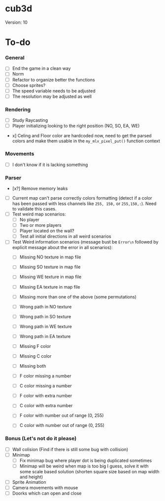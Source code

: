 # cub3d
Version: 10

# To-do
### General
- [ ] End the game in a clean way
- [ ] Norm
- [ ] Refactor to organize better the functions
- [ ] Choose sprites?
- [ ] The speed variable needs to be adjusted
- [ ] The resolution may be adjusted as well

### Rendering
- [ ] Study Raycasting
- [ ] Player initializing looking to the right position (NO, SO, EA, WE)
- x] Celing and Floor color are hardcoded now, need to get the parsed colors and make them usable in the `my_mlx_pixel_put()` function context

### Movements
- [ ] I don't know if it is lacking something

### Parser
- [x?] Remove memory leaks
- [ ] Current map can't parse correctly colors formatting (detect if a color has been passed with less channels like `255, 150,` or `255,150,:`). Need to validate this cases.
- [ ] Test weird map scenarios:
    - [ ] No player
    - [ ] Two or more players
    - [ ] Player located on the wall?
    - [ ] Test all initial directions in all weird scenarios
- [ ] Test Weird information scenarios (message bust be `Error\n` followed by explicit message about the error in all scenarios):
    - [ ] Missing NO texture in map file
    - [ ] Missing SO texture in map file
    - [ ] Missing WE texture in map file
    - [ ] Missing EA texture in map file
    - [ ] Missing more than one of the above (some permutations)
    - [ ] Wrong path in NO texture
    - [ ] Wrong path in SO texture
    - [ ] Wrong path in WE texture
    - [ ] Wrong path in EA texture
    - [ ] Missing F color
    - [ ] Missing C color
    - [ ] Missing both
    - [ ] F color missing a number
    - [ ] C color missing a number
    - [ ] F color with extra number
    - [ ] C color with extra number
    - [ ] F color with number out of range (0, 255)
    - [ ] C color with number out of range (0, 255)


### Bonus (Let's not do it please)
- [ ] Wall colision (Find if there is still some bug with collision)
- [ ] Minimap
    - [ ] Fix minimap bug where player dot is being duplicated sometimes
    - [ ] Minimap will be weird when map is too big I guess, solve it with some scale based solution (shorten square size based on map width and height)
- [ ] Sprite Animation
- [ ] Camera movements with mouse
- [ ] Doorks which can open and close
